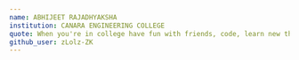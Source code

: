 ```yaml
---
name: ABHIJEET RAJADHYAKSHA 
institution: CANARA ENGINEERING COLLEGE  
quote: When you're in college have fun with friends, code, learn new things and just enjoy the college experience however it is good or bad, enjoy it with no regrets. 
github_user: zLolz-ZK
---
```

